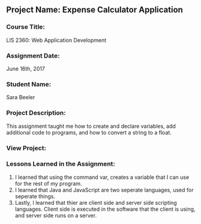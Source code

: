 ## Project Name:  Expense Calculator Application

### Course Title:
LIS 2360:  Web Application Development

### Assignment Date:  
June 16th, 2017

### Student Name:  
Sara Beeler

### Project Description:
This assignment taught me how to create and declare variables, add additional code to programs, and how to convert a string to a float.

### View Project:


### Lessons Learned in the Assignment:
1. I learned that using the command var, creates a variable that I can use for the rest of my program.
2. I learned that Java and JavaScript are two seperate languages, used for seperate things.
3. Lastly, I learned that thier are client side and server side scripting languages. Client side is executed in the software that the client is using, and server side runs on a server.

